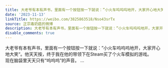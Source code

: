 ```yaml
---
title: 大老爷有本有声书，里面有一个按钮按一下就说：”小火车呜呜呜地开，大家开心地大笑“。他天天按，终于我在他的带领下在Steam买了个火车模拟的游戏。现在脑袋里...
date: '2023-11-13'
linkTitle: https://weibo.com/3825863518/Nso43srTx
source: 正宗毒奶菇的微博
description: 大老爷有本有声书，里面有一个按钮按一下就说：”小火车呜呜呜地开，大家开心地大笑“。他天天按，终于我在他的带领下在Steam买了个火车模拟的游戏。<br>现在脑袋里天天只有“呜呜呜”的声音。  ...
disable_comments: true
---
```

大老爷有本有声书，里面有一个按钮按一下就说：”小火车呜呜呜地开，大家开心地大笑“。他天天按，终于我在他的带领下在Steam买了个火车模拟的游戏。<br>现在脑袋里天天只有“呜呜呜”的声音。  ...
